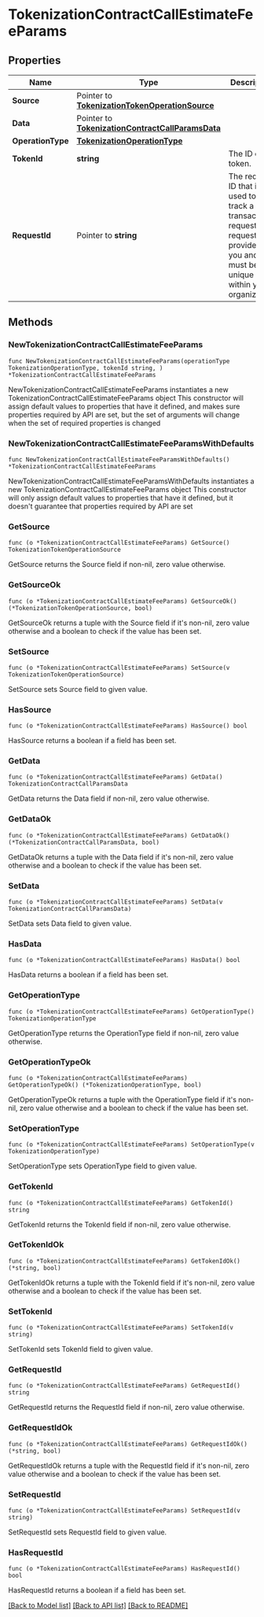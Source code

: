 # TokenizationContractCallEstimateFeeParams

## Properties

Name | Type | Description | Notes
------------ | ------------- | ------------- | -------------
**Source** | Pointer to [**TokenizationTokenOperationSource**](TokenizationTokenOperationSource.md) |  | [optional] 
**Data** | Pointer to [**TokenizationContractCallParamsData**](TokenizationContractCallParamsData.md) |  | [optional] 
**OperationType** | [**TokenizationOperationType**](TokenizationOperationType.md) |  | 
**TokenId** | **string** | The ID of the token. | 
**RequestId** | Pointer to **string** | The request ID that is used to track a transaction request. The request ID is provided by you and must be unique within your organization. | [optional] 

## Methods

### NewTokenizationContractCallEstimateFeeParams

`func NewTokenizationContractCallEstimateFeeParams(operationType TokenizationOperationType, tokenId string, ) *TokenizationContractCallEstimateFeeParams`

NewTokenizationContractCallEstimateFeeParams instantiates a new TokenizationContractCallEstimateFeeParams object
This constructor will assign default values to properties that have it defined,
and makes sure properties required by API are set, but the set of arguments
will change when the set of required properties is changed

### NewTokenizationContractCallEstimateFeeParamsWithDefaults

`func NewTokenizationContractCallEstimateFeeParamsWithDefaults() *TokenizationContractCallEstimateFeeParams`

NewTokenizationContractCallEstimateFeeParamsWithDefaults instantiates a new TokenizationContractCallEstimateFeeParams object
This constructor will only assign default values to properties that have it defined,
but it doesn't guarantee that properties required by API are set

### GetSource

`func (o *TokenizationContractCallEstimateFeeParams) GetSource() TokenizationTokenOperationSource`

GetSource returns the Source field if non-nil, zero value otherwise.

### GetSourceOk

`func (o *TokenizationContractCallEstimateFeeParams) GetSourceOk() (*TokenizationTokenOperationSource, bool)`

GetSourceOk returns a tuple with the Source field if it's non-nil, zero value otherwise
and a boolean to check if the value has been set.

### SetSource

`func (o *TokenizationContractCallEstimateFeeParams) SetSource(v TokenizationTokenOperationSource)`

SetSource sets Source field to given value.

### HasSource

`func (o *TokenizationContractCallEstimateFeeParams) HasSource() bool`

HasSource returns a boolean if a field has been set.

### GetData

`func (o *TokenizationContractCallEstimateFeeParams) GetData() TokenizationContractCallParamsData`

GetData returns the Data field if non-nil, zero value otherwise.

### GetDataOk

`func (o *TokenizationContractCallEstimateFeeParams) GetDataOk() (*TokenizationContractCallParamsData, bool)`

GetDataOk returns a tuple with the Data field if it's non-nil, zero value otherwise
and a boolean to check if the value has been set.

### SetData

`func (o *TokenizationContractCallEstimateFeeParams) SetData(v TokenizationContractCallParamsData)`

SetData sets Data field to given value.

### HasData

`func (o *TokenizationContractCallEstimateFeeParams) HasData() bool`

HasData returns a boolean if a field has been set.

### GetOperationType

`func (o *TokenizationContractCallEstimateFeeParams) GetOperationType() TokenizationOperationType`

GetOperationType returns the OperationType field if non-nil, zero value otherwise.

### GetOperationTypeOk

`func (o *TokenizationContractCallEstimateFeeParams) GetOperationTypeOk() (*TokenizationOperationType, bool)`

GetOperationTypeOk returns a tuple with the OperationType field if it's non-nil, zero value otherwise
and a boolean to check if the value has been set.

### SetOperationType

`func (o *TokenizationContractCallEstimateFeeParams) SetOperationType(v TokenizationOperationType)`

SetOperationType sets OperationType field to given value.


### GetTokenId

`func (o *TokenizationContractCallEstimateFeeParams) GetTokenId() string`

GetTokenId returns the TokenId field if non-nil, zero value otherwise.

### GetTokenIdOk

`func (o *TokenizationContractCallEstimateFeeParams) GetTokenIdOk() (*string, bool)`

GetTokenIdOk returns a tuple with the TokenId field if it's non-nil, zero value otherwise
and a boolean to check if the value has been set.

### SetTokenId

`func (o *TokenizationContractCallEstimateFeeParams) SetTokenId(v string)`

SetTokenId sets TokenId field to given value.


### GetRequestId

`func (o *TokenizationContractCallEstimateFeeParams) GetRequestId() string`

GetRequestId returns the RequestId field if non-nil, zero value otherwise.

### GetRequestIdOk

`func (o *TokenizationContractCallEstimateFeeParams) GetRequestIdOk() (*string, bool)`

GetRequestIdOk returns a tuple with the RequestId field if it's non-nil, zero value otherwise
and a boolean to check if the value has been set.

### SetRequestId

`func (o *TokenizationContractCallEstimateFeeParams) SetRequestId(v string)`

SetRequestId sets RequestId field to given value.

### HasRequestId

`func (o *TokenizationContractCallEstimateFeeParams) HasRequestId() bool`

HasRequestId returns a boolean if a field has been set.


[[Back to Model list]](../README.md#documentation-for-models) [[Back to API list]](../README.md#documentation-for-api-endpoints) [[Back to README]](../README.md)


